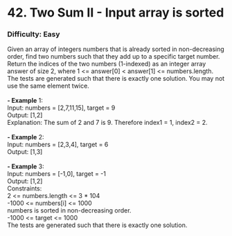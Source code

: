 # 42. Two Sum II - Input array is sorted
### Difficulty: Easy
Given an array of integers numbers that is already sorted in non-decreasing order, find two numbers such that they add up to a specific target number. <br/> Return the indices of the two numbers (1-indexed) as an integer array answer of size 2, where 1 <= answer[0] < answer[1] <= numbers.length. <br/> The tests are generated such that there is exactly one solution. You may not use the same element twice. <br/>   <br/><b>- Example</b> 1: <br/> Input: numbers = [2,7,11,15], target = 9 <br/> Output: [1,2] <br/> Explanation: The sum of 2 and 7 is 9. Therefore index1 = 1, index2 = 2. <br/> <br/><b>- Example</b> 2: <br/> Input: numbers = [2,3,4], target = 6 <br/> Output: [1,3] <br/> <br/><b>- Example</b> 3: <br/> Input: numbers = [-1,0], target = -1 <br/> Output: [1,2] <br/>   Constraints: <br/> 2 <= numbers.length <= 3 * 104 <br/> -1000 <= numbers[i] <= 1000 <br/> numbers is sorted in non-decreasing order. <br/> -1000 <= target <= 1000 <br/> The tests are generated such that there is exactly one solution.
